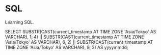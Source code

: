 # SQL
Learning SQL.



SELECT 
    SUBSTR(CAST(current_timestamp AT TIME ZONE 'Asia/Tokyo' AS VARCHAR), 1, 4) || 
    SUBSTR(CAST(current_timestamp AT TIME ZONE 'Asia/Tokyo' AS VARCHAR), 6, 2) || 
    SUBSTR(CAST(current_timestamp AT TIME ZONE 'Asia/Tokyo' AS VARCHAR), 9, 2) AS yyyymmdd;

